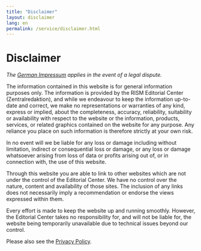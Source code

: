 ```yaml
---
title: "Disclaimer"
layout: disclaimer
lang: en
permalink: /service/disclaimer.html
---
```


# Disclaimer

*The [German Impressum]( /de/service/disclaimer.html) applies in the event of a legal dispute.*

The information contained in this website is for general information purposes only. The information is provided by the RISM Editorial Center (Zentralredaktion), and while we endeavour to keep the information up-to-date and correct, we make no representations or warranties of any kind, express or implied, about the completeness, accuracy, reliability, suitability or availability with respect to the website or the information, products, services, or related graphics contained on the website for any purpose. Any reliance you place on such information is therefore strictly at your own risk.

In no event will we be liable for any loss or damage including without limitation, indirect or consequential loss or damage, or any loss or damage whatsoever arising from loss of data or profits arising out of, or in connection with, the use of this website.

Through this website you are able to link to other websites which are not under the control of the Editorial Center. We have no control over the nature, content and availability of those sites. The inclusion of any links does not necessarily imply a recommendation or endorse the views expressed within them.

Every effort is made to keep the website up and running smoothly. However, the Editorial Center takes no responsibility for, and will not be liable for, the website being temporarily unavailable due to technical issues beyond our control.

Please also see the [Privacy Policy](/organization/privacy-policy.html).